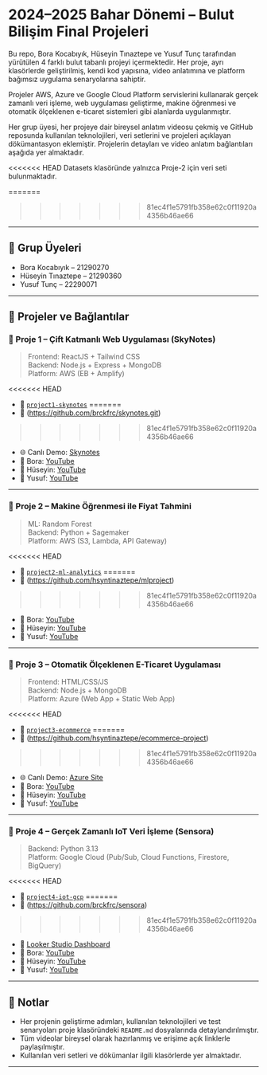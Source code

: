 # 2024–2025 Bahar Dönemi – Bulut Bilişim Final Projeleri

Bu repo, Bora Kocabıyık, Hüseyin Tınaztepe ve Yusuf Tunç tarafından yürütülen 4 farklı bulut tabanlı projeyi içermektedir. Her proje, ayrı klasörlerde geliştirilmiş, kendi kod yapısına, video anlatımına ve platform bağımsız uygulama senaryolarına sahiptir.

Projeler AWS, Azure ve Google Cloud Platform servislerini kullanarak gerçek zamanlı veri işleme, web uygulaması geliştirme, makine öğrenmesi ve otomatik ölçeklenen e-ticaret sistemleri gibi alanlarda uygulanmıştır.

Her grup üyesi, her projeye dair bireysel anlatım videosu çekmiş ve GitHub reposunda kullanılan teknolojileri, veri setlerini ve projeleri açıklayan dökümantasyon eklemiştir. Projelerin detayları ve video anlatım bağlantıları aşağıda yer almaktadır.

<<<<<<< HEAD
Datasets klasöründe yalnızca Proje-2 için veri seti bulunmaktadır.

=======
>>>>>>> 81ec4f1e5791fb358e62c0f11920a4356b46ae66
---

## 👤 Grup Üyeleri

- Bora Kocabıyık – 21290270
- Hüseyin Tınaztepe – 21290360
- Yusuf Tunç – 22290071

---

## 📁 Projeler ve Bağlantılar

### 🔹 Proje 1 – Çift Katmanlı Web Uygulaması (SkyNotes)

> Frontend: ReactJS + Tailwind CSS  
> Backend: Node.js + Express + MongoDB  
> Platform: AWS (EB + Amplify)

<<<<<<< HEAD
- 📂 [`project1-skynotes`](./project1-skynotes/)
=======
- 📂 (https://github.com/brckfrc/skynotes.git)
>>>>>>> 81ec4f1e5791fb358e62c0f11920a4356b46ae66
- 🌐 Canlı Demo: [Skynotes](https://skynotes.borak.dev/)
- 🎥 Bora: [YouTube](https://youtu.be/EyVPyuHyZCw)
- 🎥 Hüseyin: [YouTube](https://youtu.be/uzP7cAMslx4)
- 🎥 Yusuf: [YouTube](https://youtu.be/2Uld3BLzK_E)

---

### 🔹 Proje 2 – Makine Öğrenmesi ile Fiyat Tahmini

> ML: Random Forest  
> Backend: Python + Sagemaker  
> Platform: AWS (S3, Lambda, API Gateway)

<<<<<<< HEAD
- 📂 [`project2-ml-analytics`](./project2-ml-analytics/)
=======
- 📂 (https://github.com/hsyntinaztepe/mlproject)
>>>>>>> 81ec4f1e5791fb358e62c0f11920a4356b46ae66
- 🎥 Bora: [YouTube](https://youtu.be/P8G7fpsn-ig)
- 🎥 Hüseyin: [YouTube](https://youtu.be/Lqkzts8Yn48)
- 🎥 Yusuf: [YouTube](https://youtu.be/hDo2oQ2puFU)

---

### 🔹 Proje 3 – Otomatik Ölçeklenen E-Ticaret Uygulaması

> Frontend: HTML/CSS/JS  
> Backend: Node.js + MongoDB  
> Platform: Azure (Web App + Static Web App)

<<<<<<< HEAD
- 📂 [`project3-ecommerce`](./project3-ecommerce/)
=======
- 📂 (https://github.com/hsyntinaztepe/ecommerce-project)
>>>>>>> 81ec4f1e5791fb358e62c0f11920a4356b46ae66
- 🌐 Canlı Demo: [Azure Site](https://nice-sand-04de3bb0f.6.azurestaticapps.net)
- 🎥 Bora: [YouTube](https://youtu.be/K70y9Q2krTs)
- 🎥 Hüseyin: [YouTube](https://youtu.be/9z-mOofC4VY)
- 🎥 Yusuf: [YouTube](https://youtu.be/Lglhx8VGsTo)

---

### 🔹 Proje 4 – Gerçek Zamanlı IoT Veri İşleme (Sensora)

> Backend: Python 3.13  
> Platform: Google Cloud (Pub/Sub, Cloud Functions, Firestore, BigQuery)

<<<<<<< HEAD
- 📂 [`project4-iot-gcp`](./project4-iot-gcp/)
=======
- 📂 (https://github.com/brckfrc/sensora)
>>>>>>> 81ec4f1e5791fb358e62c0f11920a4356b46ae66
- 🔗 [Looker Studio Dashboard](https://lookerstudio.google.com/reporting/95e13dc5-2708-4148-885f-037f6f775e4c)
- 🎥 Bora: [YouTube](https://youtu.be/tA8p7Vt9Aio)
- 🎥 Hüseyin: [YouTube](https://youtu.be/nQBN8iOe3TE)
- 🎥 Yusuf: [YouTube](https://youtu.be/ZfUPqlrDnx8)

---

## 📌 Notlar

- Her projenin geliştirme adımları, kullanılan teknolojileri ve test senaryoları proje klasöründeki `README.md` dosyalarında detaylandırılmıştır.
- Tüm videolar bireysel olarak hazırlanmış ve erişime açık linklerle paylaşılmıştır.
- Kullanılan veri setleri ve dökümanlar ilgili klasörlerde yer almaktadır.

---
